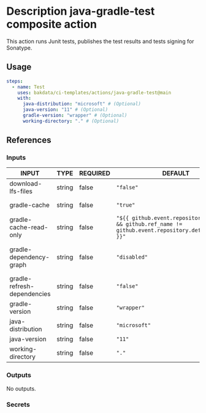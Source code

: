 # Description java-gradle-test composite action

This action runs Junit tests, publishes the test results and tests signing for Sonatype.

## Usage

```yaml
steps:
  - name: Test
    uses: bakdata/ci-templates/actions/java-gradle-test@main
    with:
      java-distribution: "microsoft" # (Optional)
      java-version: "11" # (Optional)
      gradle-version: "wrapper" # (Optional)
      working-directory: "." # (Optional)
```

## References

### Inputs

<!-- AUTO-DOC-INPUT:START - Do not remove or modify this section -->

| INPUT                       | TYPE   | REQUIRED | DEFAULT                                                                                                 | DESCRIPTION                                                                                                                                                               |
| --------------------------- | ------ | -------- | ------------------------------------------------------------------------------------------------------- | ------------------------------------------------------------------------------------------------------------------------------------------------------------------------- |
| download-lfs-files          | string | false    | `"false"`                                                                                               | Whether the Git checkout action should resolve LFS files or not. (Default is false)                                                                                       |
| gradle-cache                | string | false    | `"true"`                                                                                                | Whether Gradle caching is enabled or not. (Default is true)                                                                                                               |
| gradle-cache-read-only      | string | false    | `"${{ github.event.repository != null && github.ref_name != github.event.repository.default_branch }}"` | Whether Gradle caching should be read-only. By default this value is 'false' for workflows on the GitHub default branch and 'true' for workflows on other branches.       |
| gradle-dependency-graph     | string | false    | `"disabled"`                                                                                            | Configure GitHub dependency graph for Gradle. See https://github.com/gradle/actions/blob/main/docs/setup-gradle.md#github-dependency-graph-support. (Default is disabled) |
| gradle-refresh-dependencies | string | false    | `"false"`                                                                                               | Whether Gradle should refresh dependencies. (Default is false)                                                                                                            |
| gradle-version              | string | false    | `"wrapper"`                                                                                             | Gradle version to be installed. (Default is wrapper)                                                                                                                      |
| java-distribution           | string | false    | `"microsoft"`                                                                                           | Java distribution to be installed. (Default is microsoft)                                                                                                                 |
| java-version                | string | false    | `"11"`                                                                                                  | Java version to be installed. (Default is 11)                                                                                                                             |
| working-directory           | string | false    | `"."`                                                                                                   | Working directory of your Gradle artifacts. (Default is .)                                                                                                                |

<!-- AUTO-DOC-INPUT:END -->

### Outputs

<!-- AUTO-DOC-OUTPUT:START - Do not remove or modify this section -->

No outputs.

<!-- AUTO-DOC-OUTPUT:END -->

### Secrets
